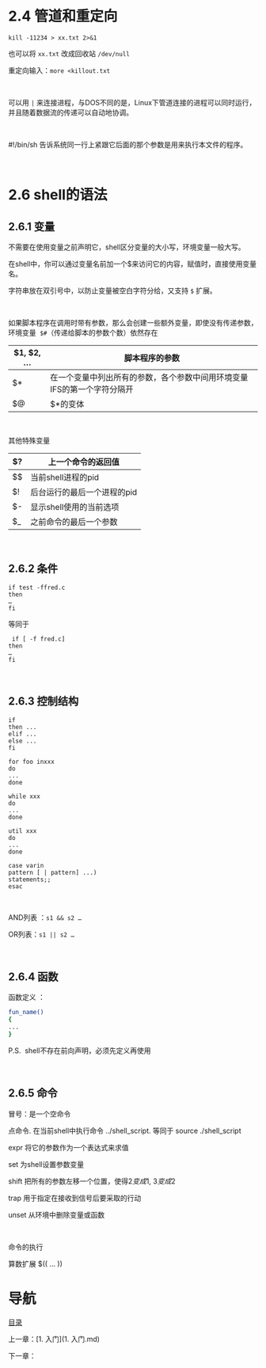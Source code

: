 # 2.4 管道和重定向

` kill -11234 > xx.txt 2>&1 `

也可以将 `xx.txt` 改成回收站 `/dev/null`


重定向输入：` more <killout.txt `

 

可以用 `|` 来连接进程，与DOS不同的是，Linux下管道连接的进程可以同时运行，并且随着数据流的传递可以自动地协调。

 

\#!/bin/sh 告诉系统同一行上紧跟它后面的那个参数是用来执行本文件的程序。

 

# 2.6 shell的语法

## 2.6.1 变量

不需要在使用变量之前声明它，shell区分变量的大小写，环境变量一般大写。

在shell中，你可以通过变量名前加一个$来访问它的内容，赋值时，直接使用变量名。

字符串放在双引号中，以防止变量被空白字符分给，又支持 `$` 扩展。

 

如果脚本程序在调用时带有参数，那么会创建一些额外变量，即使没有传递参数，环境变量  `$#`（传递给脚本的参数个数）依然存在

| $1, $2,  … | 脚本程序的参数                               |
| ---------- | ------------------------------------- |
| $*         | 在一个变量中列出所有的参数，各个参数中间用环境变量IFS的第一个字符分隔开 |
| $@         | $*的变体                                 |

 

其他特殊变量

| $?   | 上一个命令的返回值       |
| ---- | --------------- |
| $$   | 当前shell进程的pid   |
| $!   | 后台运行的最后一个进程的pid |
| $-   | 显示shell使用的当前选项  |
| $_   | 之前命令的最后一个参数     |

 

## 2.6.2 条件

```shell
if test -ffred.c
then
…
fi

```

等同于

```shell
 if [ -f fred.c]
then 
…
fi
```



 

## 2.6.3 控制结构

```shell
if
then ...
elif ...
else ...
fi

for foo inxxx
do
...
done

while xxx
do
...
done

util xxx
do
...
done

case varin
pattern [ | pattern] ...)
statements;;
esac
```

 

AND列表 ：`s1 && s2 …`

OR列表：`s1 || s2 …`

 

## 2.6.4 函数

函数定义 ：

```sh
fun_name()
{
...
}
```

P.S.  shell不存在前向声明，必须先定义再使用

 

## 2.6.5 命令

冒号：是一个空命令

点命令. 在当前shell中执行命令 ../shell_script. 等同于 source ./shell_script

expr 将它的参数作为一个表达式来求值

set 为shell设置参数变量

shift 把所有的参数左移一个位置，使得$2变成$1, $3变成$2

trap 用于指定在接收到信号后要采取的行动

unset 从环境中删除变量或函数

 

命令的执行

算数扩展 $(( ... ))

# 导航

[目录](README.md)

上一章：[1. 入门](1. 入门.md)

下一章：
